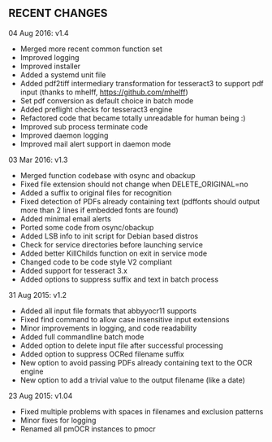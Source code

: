 RECENT CHANGES
--------------

04 Aug 2016: v1.4
- Merged more recent common function set
- Improved logging
- Improved installer
- Added a systemd unit file
- Added pdf2tiff intermediary transformation for tesseract3 to support pdf input (thanks to mhelff, https://github.com/mhelff)
- Set pdf conversion as default choice in batch mode
- Added preflight checks for tesseract3 engine
- Refactored code that became totally unreadable for human being :)
- Improved sub process terminate code
- Improved daemon logging
- Improved mail alert support in daemon mode

03 Mar 2016: v1.3
- Merged function codebase with osync and obackup
- Fixed file extension should not change when DELETE_ORIGINAL=no
- Added a suffix to original files for recognition
- Fixed detection of PDFs already containing text (pdffonts should output more than 2 lines if embedded fonts are found)
- Added minimal email alerts
- Ported some code from osync/obackup
- Added LSB info to init script for Debian based distros
- Check for service directories before launching service
- Added better KillChilds function on exit in service mode
- Changed code to be code style V2 compliant
- Added support for tesseract 3.x
- Added options to suppress suffix and text in batch process

31 Aug 2015: v1.2
- Added all input file formats that abbyyocr11 supports
- Fixed find command to allow case insensitive input extensions
- Minor improvements in logging, and code readability
- Added full commandline batch mode
- Added option to delete input file after successful processing
- Added option to suppress OCRed filename suffix
- New option to avoid passing PDFs already containing text to the OCR engine
- New option to add a trivial value to the output filename (like a date)

23 Aug 2015: v1.04
- Fixed multiple problems with spaces in filenames and exclusion patterns
- Minor fixes for logging
- Renamed all pmOCR instances to pmocr

